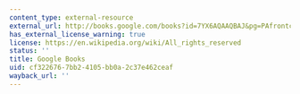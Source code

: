 ```yaml
---
content_type: external-resource
external_url: http://books.google.com/books?id=7YX6AQAAQBAJ&pg=PAfrontcover
has_external_license_warning: true
license: https://en.wikipedia.org/wiki/All_rights_reserved
status: ''
title: Google Books
uid: cf322676-7bb2-4105-bb0a-2c37e462ceaf
wayback_url: ''
---
```

